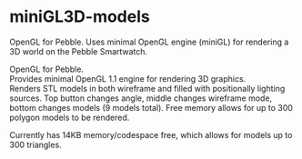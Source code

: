 miniGL3D-models
===============

OpenGL for Pebble.  Uses minimal OpenGL engine (miniGL) for rendering a 3D world on the Pebble Smartwatch.

OpenGL for Pebble.  
Provides minimal OpenGL 1.1 engine for rendering 3D graphics.  
Renders STL models in both wireframe and filled with positionally lighting sources.
Top button changes angle, middle changes wireframe mode, bottom changes models (9 models total).
Free memory allows for up to 300 polygon models to be rendered.

Currently has 14KB memory/codespace free, which allows for models up to 300 triangles.
